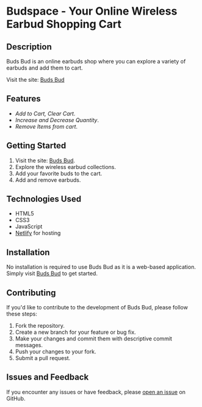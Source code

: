 # Budspace - Your Online Wireless Earbud Shopping Cart 



## Description

Buds Bud is an online earbuds shop where you can explore a variety of earbuds and add them to cart. 

Visit the site: [Buds Bud](https://buds-bud.netlify.app/)

## Features

- *Add to Cart, Clear Cart*.
- *Increase and Decrease Quantity*.
- *Remove Items from cart*.


## Getting Started

1. Visit the site: [Buds Bud](https://buds-bud.netlify.app/).
2. Explore the wireless earbud collections.
3. Add your favorite buds to the cart.
4. Add and remove earbuds.

## Technologies Used

- HTML5
- CSS3
- JavaScript
- [Netlify](https://www.netlify.com/) for hosting

## Installation

No installation is required to use Buds Bud as it is a web-based application. Simply visit [Buds Bud](https://buds-bud.netlify.app/) to get started.

## Contributing

If you'd like to contribute to the development of Buds Bud, please follow these steps:

1. Fork the repository.
2. Create a new branch for your feature or bug fix.
3. Make your changes and commit them with descriptive commit messages.
4. Push your changes to your fork.
5. Submit a pull request.

## Issues and Feedback

If you encounter any issues or have feedback, please [open an issue](https://github.com/your-username/buds-bud/issues) on GitHub.


